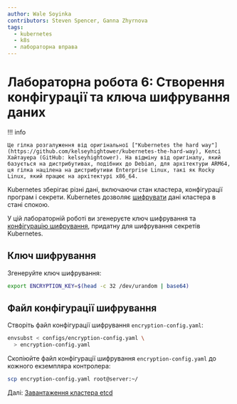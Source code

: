 ```yaml
---
author: Wale Soyinka
contributors: Steven Spencer, Ganna Zhyrnova
tags:
  - kubernetes
  - k8s
  - лабораторна вправа
---
```


# Лабораторна робота 6: Створення конфігурації та ключа шифрування даних

!!! info

    Це гілка розгалуження від оригінальної ["Kubernetes the hard way"](https://github.com/kelseyhightower/kubernetes-the-hard-way), Келсі Хайтауера (GitHub: kelseyhightower). На відміну від оригіналу, який базується на дистрибутивах, подібних до Debian, для архітектури ARM64, ця гілка націлена на дистрибутиви Enterprise Linux, такі як Rocky Linux, який працює на архітектурі x86_64.

Kubernetes зберігає різні дані, включаючи стан кластера, конфігурації програм і секрети. Kubernetes дозволяє [шифрувати](https://kubernetes.io/docs/tasks/administer-cluster/encrypt-data) дані кластера в стані спокою.

У цій лабораторній роботі ви згенеруєте ключ шифрування та [конфігурацію шифрування](https://kubernetes.io/docs/tasks/administer-cluster/encrypt-data/#understanding-the-encryption-at-rest-configuration), придатну для шифрування секретів Kubernetes.

## Ключ шифрування

Згенеруйте ключ шифрування:

```bash
export ENCRYPTION_KEY=$(head -c 32 /dev/urandom | base64)
```

## Файл конфігурації шифрування

Створіть файл конфігурації шифрування `encryption-config.yaml`:

```bash
envsubst < configs/encryption-config.yaml \
  > encryption-config.yaml
```

Скопіюйте файл конфігурації шифрування `encryption-config.yaml` до кожного екземпляра контролера:

```bash
scp encryption-config.yaml root@server:~/
```

Далі: [Завантаження кластера etcd](lab7-bootstrapping-etcd.md)
